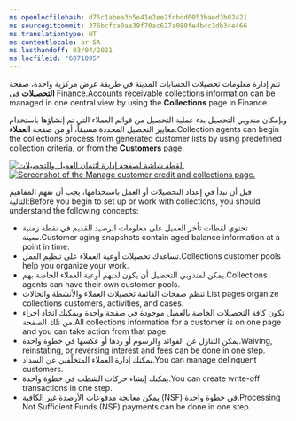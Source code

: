 ```yaml
---
ms.openlocfilehash: d75c1abea3b5e41e2ee2fcbdd0053baed3b02421
ms.sourcegitcommit: 376bcfca0ae39f70ac627a080fe4b4c3db34e466
ms.translationtype: HT
ms.contentlocale: ar-SA
ms.lasthandoff: 03/04/2021
ms.locfileid: "6071095"
---
```


<span data-ttu-id="75de0-101">تتم إدارة معلومات تحصيلات الحسابات المدينة في طريقة عرض مركزية واحدة، صفحة **التحصيلات** في Finance.</span><span class="sxs-lookup"><span data-stu-id="75de0-101">Accounts receivable collections information can be managed in one central view by using the **Collections** page in Finance.</span></span>

<span data-ttu-id="75de0-102">وبإمكان مندوبي التحصيل بدء عملية التحصيل من قوائم العملاء التي تم إنشاؤها باستخدام معايير التحصيل المحددة مسبقاً، أو من صفحة **العملاء**.</span><span class="sxs-lookup"><span data-stu-id="75de0-102">Collection agents can begin the collections process from generated customer lists by using predefined collection criteria, or from the **Customers** page.</span></span>

<span data-ttu-id="75de0-103">[ ![‎لقطة شاشة لصفحة إدارة ائتمان العميل والتحصيلات.](../media/credits-and-collections.png) ](../media/credits-and-collections.png#lightbox)</span><span class="sxs-lookup"><span data-stu-id="75de0-103">[ ![Screenshot of the Manage customer credit and collections page.](../media/credits-and-collections.png) ](../media/credits-and-collections.png#lightbox)</span></span>


<span data-ttu-id="75de0-104">قبل أن تبدأ في إعداد التحصيلات أو العمل باستخدامها، يجب أن تفهم المفاهيم التالية:</span><span class="sxs-lookup"><span data-stu-id="75de0-104">Before you begin to set up or work with collections, you should understand the following concepts:</span></span>

-   <span data-ttu-id="75de0-105">تحتوي لقطات تأخر العميل على معلومات الرصيد القديم في نقطة زمنية معينة.</span><span class="sxs-lookup"><span data-stu-id="75de0-105">Customer aging snapshots contain aged balance information at a point in time.</span></span>
-   <span data-ttu-id="75de0-106">تساعدك تحصيلات أوعية العملاء على تنظيم العمل.</span><span class="sxs-lookup"><span data-stu-id="75de0-106">Collections customer pools help you organize your work.</span></span>
-   <span data-ttu-id="75de0-107">يمكن لمندوبي التحصيل أن يكون لديهم أوعية العملاء الخاصة بهم.</span><span class="sxs-lookup"><span data-stu-id="75de0-107">Collections agents can have their own customer pools.</span></span>
-   <span data-ttu-id="75de0-108">تنظم صفحات القائمة تحصيلات العملاء والأنشطة والحالات.</span><span class="sxs-lookup"><span data-stu-id="75de0-108">List pages organize collections customers, activities, and cases.</span></span>
-   <span data-ttu-id="75de0-109">تكون كافة التحصيلات الخاصة بالعميل موجودة في صفحة واحدة ويمكنك اتخاذ اجراء من تلك الصفحة.</span><span class="sxs-lookup"><span data-stu-id="75de0-109">All collections information for a customer is on one page and you can take action from that page.</span></span>
-   <span data-ttu-id="75de0-110">يمكن التنازل عن الفوائد والرسوم أو ردها أو عكسها في خطوة واحدة.</span><span class="sxs-lookup"><span data-stu-id="75de0-110">Waiving, reinstating, or reversing interest and fees can be done in one step.</span></span>
-   <span data-ttu-id="75de0-111">يمكنك إدارة العملاء المتخلِّفين عن السداد.</span><span class="sxs-lookup"><span data-stu-id="75de0-111">You can manage delinquent customers.</span></span>
-   <span data-ttu-id="75de0-112">يمكنك إنشاء حركات الشطب في خطوة واحدة.</span><span class="sxs-lookup"><span data-stu-id="75de0-112">You can create write-off transactions in one step.</span></span>
-   <span data-ttu-id="75de0-113">يمكن معالجة مدفوعات الأرصدة غير الكافية (NSF) في خطوة واحدة.</span><span class="sxs-lookup"><span data-stu-id="75de0-113">Processing Not Sufficient Funds (NSF) payments can be done in one step.</span></span>

